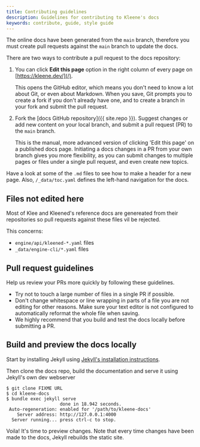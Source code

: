 ```yaml
---
title: Contributing guidelines
description: Guidelines for contributing to Kleene's docs
keywords: contribute, guide, style guide
---
```


The online docs have been generated from the `main` branch, therefore you must
create pull requests against the `main` branch to update the docs.

There are two ways to contribute a pull request to the docs repository:

1. You can click **Edit this page** option  in the right column of every page on [https://kleene.dev/](/).

    This opens the GitHub editor, which means you don't need to know a lot about Git, or even about Markdown. When you save, Git prompts you to create a fork if you don't already have one, and to create a branch in your fork and submit the pull request.

2. Fork the [docs GitHub repository]({{ site.repo }}). Suggest changes or add new content on your local branch, and submit a pull request (PR) to the `main` branch.

    This is the manual, more advanced version of clicking 'Edit this page' on a published docs page. Initiating a docs changes in a PR from your own branch gives you more flexibility, as you can submit changes to multiple pages or files under a single pull request, and even create new topics.

Have a look at some of the `.md` files to see how to make a header for a new
page. Also, `/_data/toc.yaml` defines the left-hand navigation for the docs.

## Files not edited here

Most of Klee and Kleened's reference docs are genereated from their
repositories so pull requests against these files vil be rejected.

This concerns:

- `engine/api/kleened-*.yaml` files
- `_data/engine-cli/*.yaml` files

## Pull request guidelines

Help us review your PRs more quickly by following these guidelines.

- Try not to touch a large number of files in a single PR if possible.
- Don't change whitespace or line wrapping in parts of a file you are not editing for other reasons.
  Make sure your text editor is not configured to automatically reformat the whole file when saving.
- We highly recommend that you build and test the docs locally before submitting
  a PR.

## Build and preview the docs locally

Start by installing Jekyll using
[Jekyll's installation instructions](https://jekyllrb.com/docs/installation/).

Then clone the docs repo, build the documentation and serve it using Jekyll's
own dev webserver

```console
$ git clone FIXME URL
$ cd kleene-docs
$ bundle exec jekyll serve
                    done in 18.942 seconds.
 Auto-regeneration: enabled for '/path/to/kleene-docs'
    Server address: http://127.0.0.1:4000
  Server running... press ctrl-c to stop.
```

Voila! It's time to preview changes. Note that every time changes have been made
to the docs, Jekyll rebuilds the static site.
